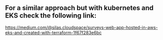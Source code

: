 ## For a similar approach but with kubernetes and EKS check the following link:

https://medium.com/@silas.cloudspace/surveys-web-app-hosted-in-aws-eks-and-created-with-terraform-1f67f283e6bc